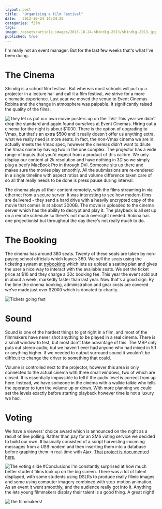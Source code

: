 ```yaml
---
layout: post
title:  "Organising a Film Festival"
date:   2013-10-24 14:34:25
categories: film
tags: 
image: /assets/article_images/2013-10-24-shindig-2013/shindig-2013.jpg
published: true
---
```


I'm really not an event manager. But for the last few weeks that's what I've been doing.

# The Cinema
Shindig is a school film festival. But whereas most schools will put up a projector in a lecture hall and call it a film festival, we strive for a more cinematic experience. Last year we moved the venue to Event Cinemas Robina and the change in atmosphere was palpable. It significantly raised the quality of the films. 


![They let us put our own movie posters up on the TVs!]({{site.baseurl}}/assets/images/robina_cinemas.jpg)
This year we didn't drop the standard and again found ourselves at Event Cinemas. Hiring out a cinema for the night is about $1000. There is the option of upgrading to Vmax, but that's an extra $500 and it really doesn't offer us anything extra, what we really need is more seats. In fact, the non-Vmax cinema we are in actually meets the Vmax spec, however the cinemas didn't want to dilute the Vmax name by having two in the one complex. The projector has a wide range of inputs that you'd expect from a product of this calibre. We only display our content at 2k resolution and have nothing in 3D so we simply plug a beefy MacBook Pro in through DVI. Someone sits up there and makes sure the movies play smoothly. All the submissions are re-rendered in a single timeline with aspect ratios and volume difference taken care of so all that really needs to be done is press pause during interval. 

The cinema plays all their content remotely, with the films streaming in via ethernet from a secure server. It was interesting to see how modern films are delivered - they send a hard drive with a heavily encrypted copy of the movie that comes in at about 300GB. The movie is uploaded to the cinema server which has the ability to decrypt and play it. The playback is all set up on a remote schedule so there's not much oversight needed. Robina has one projectionist but throughout the day there's not really much to do. 

# The Booking
The cinema has around 380 seats. Twenty of these seats are taken by non-paying school officials which leaves 360. We sell the seats using the ticketing system at <a href="http://trybooking.com">trybooking</a> which lets us upload a seating plan and gives the user a nice way to interact with the available seats. We set the ticket price at $10 and they charge a 30c booking fee. This year the event sold out in about a week, markedly faster than last year. Now that's a good sign. By the time the cinema booking, administration and gear costs are covered we've made just over $2000 which is donated to charity. 

![Tickets going fast]({{site.baseurl}}/assets/images/shindig_seats.jpg)
# Sound
Sound is one of the hardest things to get right in a film, and most of the filmmakers have never shot anything to be played in a real cinema. There is a small window to test, but most don't take advantage of this. The MBP only puts out stereo audio, but we haven't ever had anyone who had mixed in 5.1 or anything higher. If we needed to output surround sound it wouldn't be difficult to change the driver to something that could. 

Volume is controlled next to the projector, however this area is only connected to the actual cinema with three small windows, two of which are closed. It is essentially impossible to tell if the audio level is correct from up here. Instead, we have someone in the cinema with a walkie talkie who tells the operator to turn the volume up or down. With more planning we could set the levels exactly before starting playback however time is not a luxury we had. 

# Voting
We have a viewers' choice award which is announced on the night as a result of live polling. Rather than pay for an SMS voting service we decided to build our own. It basically consisted of a script harvesting incoming messages from a USB modem and then inserting them into a database before graphing them in real-time with Ajax. <a href="{{site.baseurl}}/diy/2013/10/25/sms-voting-system.html">That project is documented here.</a>

![The voting slide]({{site.baseurl}}/assets/images/voting_screen.jpg)
#Conclusions
I'm constantly surprised at how much better student films look up on the big screen. There was a lot of talent displayed, with some students using DSLRs to produce really filmic images and some using computer imagery combined with stop-motion animation. As an event it went smoothly, and the audience really got into it. Anything the lets young filmmakers display their talent is a good thing. A great night!

![The filmmakers!]({{site.baseurl}}/assets/images/shindig_filmmakers.jpg)
